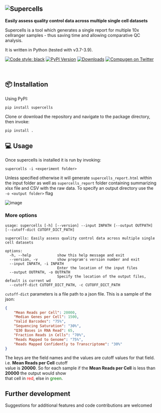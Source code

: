 ![Supercells](https://user-images.githubusercontent.com/9028967/122049119-b81ece00-cdea-11eb-9f13-9f09e20eb537.png)
---


**Easily assess quality control data across multiple single cell datasets**

Supercells is a tool which generates a single report for multiple 10x cellranger samples - thus saving time and allowing comparative QC analysis.

It is written in Python (tested with v3.7-3.9).

[![Code style: black](https://img.shields.io/badge/code%20style-black-000000.svg?style=flat-square)](https://github.com/ambv/black)
[![PyPI Version](https://img.shields.io/pypi/v/supercells.svg?style=flat-square)](https://pypi.python.org/pypi/supercells/)
[![Downloads](https://static.pepy.tech/badge/supercells)](https://pepy.tech/project/supercells)
[![Compugen on Twitter](https://img.shields.io/twitter/follow/CompugenLtd.svg?style=social&label=Follow)](https://twitter.com/CompugenLtd)


<br /> 




## 📦  Installation

Using PyPI:

`pip install supercells`

Clone or download the repository and navigate to the package directory, then invoke:

`pip install . `


## 💻  Usage

Once supercells is installed it is run by invoking:

`supercells -i <experiment folder>`

Unless specified otherwise it will generate `supercells_report.html` within the input folder as well as `supercells_report` folder containing summarizing xlsx file and CSV with the raw data. To specify an output directory use the ` -o <output folder>` flag

![image](https://user-images.githubusercontent.com/9028967/222570081-d8db435a-5683-4c0b-bc86-42c95b54c186.png)

### More options

```
usage: supercells [-h] [--version] --input INPATH [--output OUTPATH] [--cutoff-dict CUTOFF_DICT_PATH]

supercells: Easily assess quality control data across multiple single cell datasets

options:
  -h, --help            show this help message and exit
  --version, -v         show program's version number and exit
  --input INPATH, -i INPATH
                        Enter the location of the input files
  --output OUTPATH, -o OUTPATH
                        Specify the location of the output files, default is current wd
  --cutoff-dict CUTOFF_DICT_PATH, -c CUTOFF_DICT_PATH
```

`cutoff-dict` parameters is a file path to a json file. 
This is a sample of the json:
```json
{
    "Mean Reads per Cell": 20000,
    "Median Genes per Cell": 1500,
    "Valid Barcodes": "75%",
    "Sequencing Saturation": "30%",
    "Q30 Bases in RNA Read": 65,
    "Fraction Reads in Cells": "70%",
    "Reads Mapped to Genome": "75%",
    "Reads Mapped Confidently to Transcriptome": "30%"
}
```
The keys are the field names and the values are cutoff values for that field. i.e. **Mean Reads per Cell** cutoff  
value is **20000**. So for each sample if the **Mean Reads per Cell** is less than **20000** the output would show  
that cell in <span style="color:red">red</span>, else in <span style="color:green">green</span>.



## Further development
Suggestions for additional features and code contributions are welcomed
